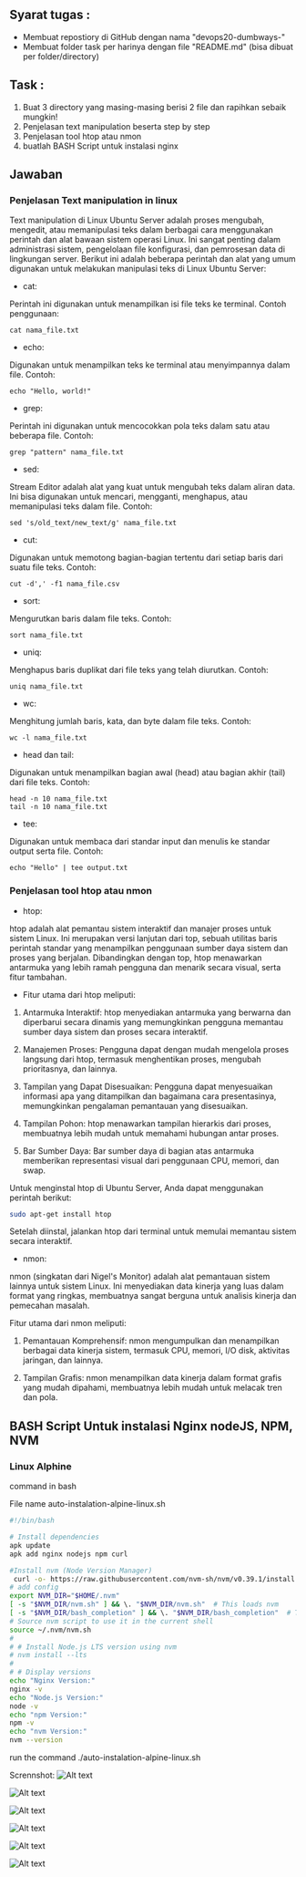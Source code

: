 ## Syarat tugas :

- Membuat repostiory di GitHub dengan nama "devops20-dumbways-<nama>"
- Membuat folder task per harinya dengan file "README.md" (bisa dibuat per folder/directory)

## Task :

1. Buat 3 directory yang masing-masing berisi 2 file dan rapihkan sebaik mungkin!
2. Penjelasan text manipulation beserta step by step
3. Penjelasan tool htop atau nmon
4. buatlah BASH Script untuk instalasi nginx

## Jawaban

### Penjelasan Text manipulation in linux

Text manipulation di Linux Ubuntu Server adalah proses mengubah, mengedit, atau memanipulasi teks dalam berbagai cara menggunakan perintah dan alat bawaan sistem operasi Linux. Ini sangat penting dalam administrasi sistem, pengelolaan file konfigurasi, dan pemrosesan data di lingkungan server. Berikut ini adalah beberapa perintah dan alat yang umum digunakan untuk melakukan manipulasi teks di Linux Ubuntu Server:

- cat:

Perintah ini digunakan untuk menampilkan isi file teks ke terminal. Contoh penggunaan:

```
cat nama_file.txt
```

- echo:

Digunakan untuk menampilkan teks ke terminal atau menyimpannya dalam file. Contoh:

```
echo "Hello, world!"
```

- grep:

Perintah ini digunakan untuk mencocokkan pola teks dalam satu atau beberapa file. Contoh:

```
grep "pattern" nama_file.txt
```

- sed:

Stream Editor adalah alat yang kuat untuk mengubah teks dalam aliran data. Ini bisa digunakan untuk mencari, mengganti, menghapus, atau memanipulasi teks dalam file. Contoh:

```
sed 's/old_text/new_text/g' nama_file.txt
```

- cut:

Digunakan untuk memotong bagian-bagian tertentu dari setiap baris dari suatu file teks. Contoh:

```
cut -d',' -f1 nama_file.csv
```

- sort:

Mengurutkan baris dalam file teks. Contoh:

```
sort nama_file.txt
```

- uniq:

Menghapus baris duplikat dari file teks yang telah diurutkan. Contoh:

```
uniq nama_file.txt
```

- wc:

Menghitung jumlah baris, kata, dan byte dalam file teks. Contoh:

```
wc -l nama_file.txt
```

- head dan tail:

Digunakan untuk menampilkan bagian awal (head) atau bagian akhir (tail) dari file teks. Contoh:

```
head -n 10 nama_file.txt
tail -n 10 nama_file.txt
```

- tee:

Digunakan untuk membaca dari standar input dan menulis ke standar output serta file. Contoh:

```
echo "Hello" | tee output.txt
```

### Penjelasan tool htop atau nmon

- htop:

htop adalah alat pemantau sistem interaktif dan manajer proses untuk sistem Linux. Ini merupakan versi lanjutan dari top, sebuah utilitas baris perintah standar yang menampilkan penggunaan sumber daya sistem dan proses yang berjalan. Dibandingkan dengan top, htop menawarkan antarmuka yang lebih ramah pengguna dan menarik secara visual, serta fitur tambahan.

- Fitur utama dari htop meliputi:

1. Antarmuka Interaktif: htop menyediakan antarmuka yang berwarna dan diperbarui secara dinamis yang memungkinkan pengguna memantau sumber daya sistem dan proses secara interaktif.

2. Manajemen Proses: Pengguna dapat dengan mudah mengelola proses langsung dari htop, termasuk menghentikan proses, mengubah prioritasnya, dan lainnya.

3. Tampilan yang Dapat Disesuaikan: Pengguna dapat menyesuaikan informasi apa yang ditampilkan dan bagaimana cara presentasinya, memungkinkan pengalaman pemantauan yang disesuaikan.

4. Tampilan Pohon: htop menawarkan tampilan hierarkis dari proses, membuatnya lebih mudah untuk memahami hubungan antar proses.

5. Bar Sumber Daya: Bar sumber daya di bagian atas antarmuka memberikan representasi visual dari penggunaan CPU, memori, dan swap.

Untuk menginstal htop di Ubuntu Server, Anda dapat menggunakan perintah berikut:

```bash
sudo apt-get install htop
```

Setelah diinstal, jalankan htop dari terminal untuk memulai memantau sistem secara interaktif.

- nmon:

nmon (singkatan dari Nigel's Monitor) adalah alat pemantauan sistem lainnya untuk sistem Linux. Ini menyediakan data kinerja yang luas dalam format yang ringkas, membuatnya sangat berguna untuk analisis kinerja dan pemecahan masalah.

Fitur utama dari nmon meliputi:

1. Pemantauan Komprehensif: nmon mengumpulkan dan menampilkan berbagai data kinerja sistem, termasuk CPU, memori, I/O disk, aktivitas jaringan, dan lainnya.

2. Tampilan Grafis: nmon menampilkan data kinerja dalam format grafis yang mudah dipahami, membuatnya lebih mudah untuk melacak tren dan pola.

## BASH Script Untuk instalasi Nginx nodeJS, NPM, NVM

### Linux Alphine

command in bash

File name auto-instalation-alpine-linux.sh

```bash
#!/bin/bash

# Install dependencies
apk update
apk add nginx nodejs npm curl

#Install nvm (Node Version Manager)
 curl -o- https://raw.githubusercontent.com/nvm-sh/nvm/v0.39.1/install.sh | bash
# add config
export NVM_DIR="$HOME/.nvm"
[ -s "$NVM_DIR/nvm.sh" ] && \. "$NVM_DIR/nvm.sh"  # This loads nvm
[ -s "$NVM_DIR/bash_completion" ] && \. "$NVM_DIR/bash_completion"  # This loads nvm bash_completion
# Source nvm script to use it in the current shell
source ~/.nvm/nvm.sh
#
# # Install Node.js LTS version using nvm
# nvm install --lts
#
# # Display versions
echo "Nginx Version:"
nginx -v
echo "Node.js Version:"
node -v
echo "npm Version:"
npm -v
echo "nvm Version:"
nvm --version
```

run the command ./auto-instalation-alpine-linux.sh

Scrennshot:
![Alt text](./images/vim-edit-script.png "img")

![Alt text](./images/auto-install.png "img")

![Alt text](./images/example-api-running.png "img")

![Alt text](./images/example-api1.png "img")

![Alt text](./images/example-api2.png "img")

![Alt text](./images/output.png "img")
